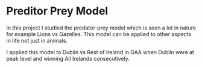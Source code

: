 # Preditor Prey Model
In this project I studied the predator-prey model which is seen a lot in nature for example Lions vs Gazelles. This model can be applied to other aspects in life not just in animals. 

I applied this model to Dublin vs Rest of Ireland in GAA when Dublin were at peak level and winning All Irelands consecutively.
